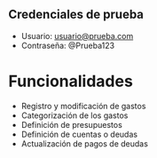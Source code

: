 ## Credenciales de prueba
- Usuario: usuario@prueba.com
- Contraseña: @Prueba123
# Funcionalidades
- Registro y modificación de gastos
- Categorización de los gastos
- Definición de presupuestos
- Definición de cuentas o deudas
- Actualización de pagos de deudas
